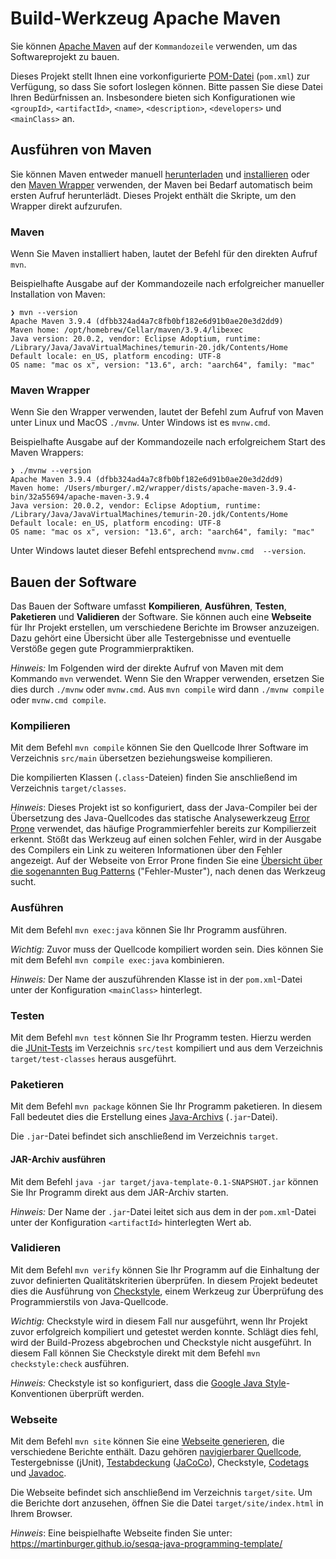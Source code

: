 # Build-Werkzeug Apache Maven

Sie können [Apache Maven](https://maven.apache.org) auf der `Kommandozeile` verwenden, um das Softwareprojekt zu bauen.

Dieses Projekt stellt Ihnen eine vorkonfigurierte [POM-Datei](https://maven.apache.org/guides/introduction/introduction-to-the-pom.html) (`pom.xml`) zur Verfügung, so dass Sie sofort loslegen können. Bitte passen Sie diese Datei Ihren Bedürfnissen an. Insbesondere bieten sich Konfigurationen wie `<groupId>`, `<artifactId>`, `<name>`, `<description>`, `<developers>` und `<mainClass>` an.

## Ausführen von Maven

Sie können Maven entweder manuell [herunterladen](https://maven.apache.org/download.cgi) und [installieren](https://maven.apache.org/install.html) oder den [Maven Wrapper](https://maven.apache.org/wrapper/) verwenden, der Maven bei Bedarf automatisch beim ersten Aufruf herunterlädt. Dieses Projekt enthält die Skripte, um den Wrapper direkt aufzurufen.

### Maven

Wenn Sie Maven installiert haben, lautet der Befehl für den direkten Aufruf `mvn`.

Beispielhafte Ausgabe auf der Kommandozeile nach erfolgreicher manueller Installation von Maven:

```shell
❯ mvn --version
Apache Maven 3.9.4 (dfbb324ad4a7c8fb0bf182e6d91b0ae20e3d2dd9)
Maven home: /opt/homebrew/Cellar/maven/3.9.4/libexec
Java version: 20.0.2, vendor: Eclipse Adoptium, runtime: /Library/Java/JavaVirtualMachines/temurin-20.jdk/Contents/Home
Default locale: en_US, platform encoding: UTF-8
OS name: "mac os x", version: "13.6", arch: "aarch64", family: "mac"
```

### Maven Wrapper

Wenn Sie den Wrapper verwenden, lautet der Befehl zum Aufruf von Maven unter Linux und MacOS `./mvnw`. Unter Windows ist es `mvnw.cmd`.

Beispielhafte Ausgabe auf der Kommandozeile nach erfolgreichem Start des Maven Wrappers:

```shell
❯ ./mvnw --version
Apache Maven 3.9.4 (dfbb324ad4a7c8fb0bf182e6d91b0ae20e3d2dd9)
Maven home: /Users/mburger/.m2/wrapper/dists/apache-maven-3.9.4-bin/32a55694/apache-maven-3.9.4
Java version: 20.0.2, vendor: Eclipse Adoptium, runtime: /Library/Java/JavaVirtualMachines/temurin-20.jdk/Contents/Home
Default locale: en_US, platform encoding: UTF-8
OS name: "mac os x", version: "13.6", arch: "aarch64", family: "mac"
```

Unter Windows lautet dieser Befehl entsprechend `mvnw.cmd  --version`.

## Bauen der Software

Das Bauen der Software umfasst **Kompilieren**, **Ausführen**, **Testen**, **Paketieren** und **Validieren** der Software. Sie können auch eine **Webseite** für Ihr Projekt erstellen, um verschiedene Berichte im Browser anzuzeigen. Dazu gehört eine Übersicht über alle Testergebnisse und eventuelle Verstöße gegen gute Programmierpraktiken.

*Hinweis:* Im Folgenden wird der direkte Aufruf von Maven mit dem Kommando `mvn` verwendet. Wenn Sie den Wrapper verwenden, ersetzen Sie dies durch `./mvnw` oder `mvnw.cmd`. Aus `mvn compile` wird dann `./mvnw compile` oder `mvnw.cmd compile`.

### Kompilieren

Mit dem Befehl `mvn compile` können Sie den Quellcode Ihrer Software im Verzeichnis `src/main` übersetzen beziehungsweise kompilieren.

Die kompilierten Klassen (`.class`-Dateien) finden Sie anschließend im Verzeichnis `target/classes`.

*Hinweis*: Dieses Projekt ist so konfiguriert, dass der Java-Compiler bei der Übersetzung des Java-Quellcodes das statische Analysewerkzeug [Error Prone](https://errorprone.info) verwendet, das häufige Programmierfehler bereits zur Kompilierzeit erkennt. Stößt das Werkzeug auf einen solchen Fehler, wird in der Ausgabe des Compilers ein Link zu weiteren Informationen über den Fehler angezeigt. Auf der Webseite von Error Prone finden Sie eine [Übersicht über die sogenannten Bug Patterns](https://errorprone.info/bugpatterns) ("Fehler-Muster"), nach denen das Werkzeug sucht.

### Ausführen

Mit dem Befehl `mvn exec:java` können Sie Ihr Programm ausführen.

*Wichtig:* Zuvor muss der Quellcode kompiliert worden sein. Dies können Sie mit dem Befehl `mvn compile exec:java` kombinieren.

*Hinweis:* Der Name der auszuführenden Klasse ist in der `pom.xml`-Datei unter der Konfiguration `<mainClass>` hinterlegt.

### Testen

Mit dem Befehl `mvn test` können Sie Ihr Programm testen. Hierzu werden die [JUnit-Tests](https://junit.org) im Verzeichnis `src/test` kompiliert und aus dem Verzeichnis `target/test-classes` heraus ausgeführt.

### Paketieren

Mit dem Befehl `mvn package` können Sie Ihr Programm paketieren. In diesem Fall bedeutet dies die Erstellung eines [Java-Archivs](https://openbook.rheinwerk-verlag.de/javainsel/23_005.html#u23.5) (`.jar`-Datei).

Die `.jar`-Datei befindet sich anschließend im Verzeichnis `target`.

#### JAR-Archiv ausführen

Mit dem Befehl `java -jar target/java-template-0.1-SNAPSHOT.jar` können Sie Ihr Programm direkt aus dem JAR-Archiv starten.

*Hinweis:* Der Name der `.jar`-Datei leitet sich aus dem in der `pom.xml`-Datei unter der Konfiguration `<artifactId>` hinterlegten Wert ab.

### Validieren

Mit dem Befehl `mvn verify` können Sie Ihr Programm auf die Einhaltung der zuvor definierten Qualitätskriterien überprüfen. In diesem Projekt bedeutet dies die Ausführung von [Checkstyle](https://checkstyle.org), einem Werkzeug zur Überprüfung des Programmierstils von Java-Quellcode.

*Wichtig:* Checkstyle wird in diesem Fall nur ausgeführt, wenn Ihr Projekt zuvor erfolgreich kompiliert und getestet werden konnte. Schlägt dies fehl, wird der Build-Prozess abgebrochen und Checkstyle nicht ausgeführt. In diesem Fall können Sie Checkstyle direkt mit dem Befehl `mvn checkstyle:check` ausführen.

*Hinweis:* Checkstyle ist so konfiguriert, dass die [Google Java Style](https://google.github.io/styleguide/javaguide.html)-Konventionen überprüft werden.

### Webseite

Mit dem Befehl `mvn site` können Sie eine [Webseite generieren](https://maven.apache.org/guides/mini/guide-site.html), die verschiedene Berichte enthält. Dazu gehören [navigierbarer Quellcode](https://maven.apache.org/jxr/), Testergebnisse (jUnit), [Testabdeckung](https://de.wikipedia.org/wiki/Testabdeckung) ([JaCoCo](https://www.jacoco.org/jacoco/)), Checkstyle, [Codetags](https://stackoverflow.com/q/1452934/66981) und [Javadoc](https://openbook.rheinwerk-verlag.de/javainsel/23_004.html#u23.4).

Die Webseite befindet sich anschließend im Verzeichnis `target/site`. Um die Berichte dort anzusehen, öffnen Sie die Datei `target/site/index.html` in Ihrem Browser.

*Hinweis*: Eine beispielhafte Webseite finden Sie unter: <https://martinburger.github.io/sesqa-java-programming-template/>

